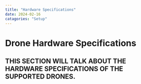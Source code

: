 ```yaml
---
title: "Hardware Specifications"
date: 2024-02-16
catagories: "Setup"
---
```


# Drone Hardware Specifications
## THIS SECTION WILL TALK ABOUT THE HARDWARE SPECIFICATIONS OF THE SUPPORTED DRONES.